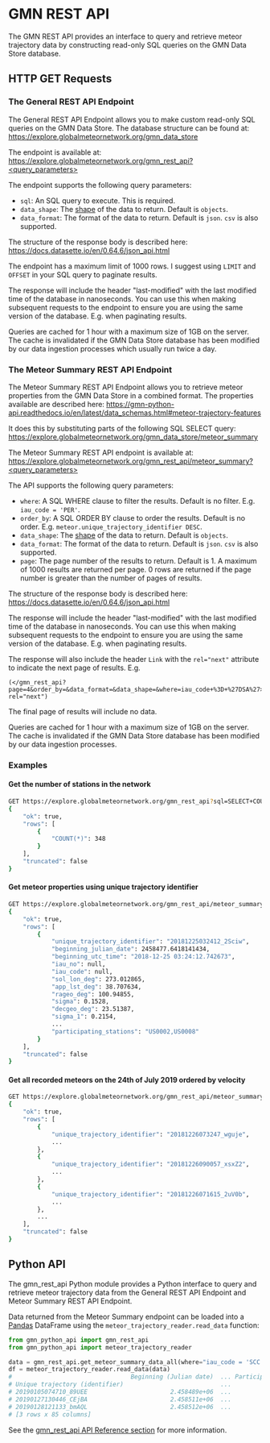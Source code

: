 # GMN REST API

The GMN REST API provides an interface to query and retrieve meteor trajectory data by constructing read-only SQL queries on the GMN Data Store database.

## HTTP GET Requests

### The General REST API Endpoint

The General REST API Endpoint allows you to make custom read-only SQL queries on the GMN Data Store. The database structure can be found at:
https://explore.globalmeteornetwork.org/gmn_data_store

The endpoint is available at:
https://explore.globalmeteornetwork.org/gmn_rest_api?<query_parameters>

The endpoint supports the following query parameters:
- `sql`: An SQL query to execute. This is required.
- `data_shape`: The [shape](https://docs.datasette.io/en/0.64.6/json_api.html#different-shapes) of the data to return. Default is `objects`.
- `data_format`: The format of the data to return. Default is `json`. `csv` is also supported.

The structure of the response body is described here:
https://docs.datasette.io/en/0.64.6/json_api.html

The endpoint has a maximum limit of 1000 rows. I suggest using `LIMIT` and `OFFSET` in your SQL query to paginate results.

The response will include the header "last-modified" with the last modified time of the database in nanoseconds.
You can use this when making subsequent requests to the endpoint to ensure you are using the same version of the database. E.g. when paginating results.

Queries are cached for 1 hour with a maximum size of 1GB on the server. The cache is invalidated if the GMN Data Store database has been modified by our data ingestion processes which usually run twice a day.

### The Meteor Summary REST API Endpoint

The Meteor Summary REST API Endpoint allows you to retrieve meteor properties from the GMN Data Store in a combined format. The properties available are described here:
https://gmn-python-api.readthedocs.io/en/latest/data_schemas.html#meteor-trajectory-features

It does this by substituting parts of the following SQL SELECT query:
https://explore.globalmeteornetwork.org/gmn_data_store/meteor_summary

The Meteor Summary REST API endpoint is available at:
https://explore.globalmeteornetwork.org/gmn_rest_api/meteor_summary?<query_parameters>

The API supports the following query parameters:
- `where`: A SQL WHERE clause to filter the results. Default is no filter. E.g. `iau_code = 'PER'`.
- `order_by`: A SQL ORDER BY clause to order the results. Default is no order. E.g. `meteor.unique_trajectory_identifier DESC`.
- `data_shape`: The [shape](https://docs.datasette.io/en/0.64.6/json_api.html#different-shapes) of the data to return. Default is `objects`.
- `data_format`: The format of the data to return. Default is `json`. `csv` is also supported.
- `page`: The page number of the results to return. Default is 1. A maximum of 1000 results are returned per page. 0 rows are returned if the page number is greater than the number of pages of results.

The structure of the response body is described here:
https://docs.datasette.io/en/0.64.6/json_api.html

The response will include the header "last-modified" with the last modified time of the database in nanoseconds.
You can use this when making subsequent requests to the endpoint to ensure you are using the same version of the database. E.g. when paginating results.

The response will also include the header `Link` with the `rel="next"` attribute to indicate the next page of results. E.g.
```
(</gmn_rest_api?page=4&order_by=&data_format=&data_shape=&where=iau_code+%3D+%27DSA%27>; rel="next")
```
The final page of results will include no data.

Queries are cached for 1 hour with a maximum size of 1GB on the server. The cache is invalidated if the GMN Data Store database has been modified by our data ingestion processes.

### Examples

#### Get the number of stations in the network

```sh
GET https://explore.globalmeteornetwork.org/gmn_rest_api?sql=SELECT+COUNT(*)+FROM+station
{
    "ok": true,
    "rows": [
        {
            "COUNT(*)": 348
        }
    ],
    "truncated": false
}
```


#### Get meteor properties using unique trajectory identifier

```sh
GET https://explore.globalmeteornetwork.org/gmn_rest_api/meteor_summary?where=meteor.unique_trajectory_identifier='20181225032412_2Sciw'
{
    "ok": true,
    "rows": [
        {
            "unique_trajectory_identifier": "20181225032412_2Sciw",
            "beginning_julian_date": 2458477.6418141434,
            "beginning_utc_time": "2018-12-25 03:24:12.742673",
            "iau_no": null,
            "iau_code": null,
            "sol_lon_deg": 273.012865,
            "app_lst_deg": 38.707634,
            "rageo_deg": 100.94855,
            "sigma": 0.1528,
            "decgeo_deg": 23.51387,
            "sigma_1": 0.2154,
            ...
            "participating_stations": "US0002,US0008"
        }
    ],
    "truncated": false
}
```

#### Get all recorded meteors on the 24th of July 2019 ordered by velocity

```sh
GET https://explore.globalmeteornetwork.org/gmn_rest_api/meteor_summary?where=date(beginning_utc_time)='2018-12-26'&order_by=vgeo_km_s DESC
{
    "ok": true,
    "rows": [
        {
            "unique_trajectory_identifier": "20181226073247_wguje",
            ...
        },
        {
            "unique_trajectory_identifier": "20181226090057_xsxZ2",
            ...
        },
        {
            "unique_trajectory_identifier": "20181226071615_2uV0b",
            ...
        },
        ...
    ],
    "truncated": false
}
```


## Python API

The gmn_rest_api Python module provides a Python interface to query and retrieve meteor trajectory data from the General REST API Endpoint and Meteor Summary REST API Endpoint.

Data returned from the Meteor Summary endpoint can be loaded into a [Pandas](https://pandas.pydata.org/) DataFrame using the `meteor_trajectory_reader.read_data` function:
```python
from gmn_python_api import gmn_rest_api
from gmn_python_api import meteor_trajectory_reader

data = gmn_rest_api.get_meteor_summary_data_all(where="iau_code = 'SCC' and beginning_utc_time > '2019-01-01' and beginning_utc_time < '2019-04-05'")
df = meteor_trajectory_reader.read_data(data)
#                                 Beginning (Julian date)  ... Participating (stations)
# Unique trajectory (identifier)                           ...                         
# 20190105074710_89UEE                       2.458489e+06  ...         [US0003, US0009]
# 20190127130446_CEjBA                       2.458511e+06  ...         [US0001, US0009]
# 20190128121133_bmAQL                       2.458512e+06  ...         [US0002, US0003]
# [3 rows x 85 columns]
```

See the [gmn_rest_api API Reference section](autoapi/gmn_python_api/gmn_rest_api/index) for more information.
